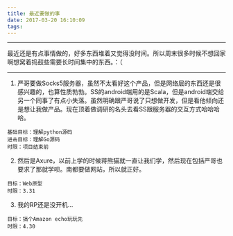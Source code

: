 ```yaml
---
title: 最近要做的事
date: 2017-03-20 16:10:09
tags:
---
```

-----------------------
最近还是有点事情做的，好多东西堆着又觉得没时间。所以周末很多时候不想回家啊想窝着捣鼓些需要长时间集中的东西。：（

-----------------------

1. 严哥要做Socks5服务器，虽然不太看好这个产品，但是网络层的东西还是很感兴趣的，也算性质勃勃。SS的android端用的是Scala，但是android端交给另一个同事了有点小失落。虽然明确跟严哥说了只想做开发，但是看他倾向还是想让我做产品。现在顶着做调研的名头去看SS跟服务器的交互方式哈哈哈哈。
```
基础目标：理解python源码
进击目标：理解Go源码
时限：项目结束前
```

2. 然后是Axure，以前上学的时候蒋熊猫就一直让我们学，然后现在包括严哥也要求了那就学呗。南都要做网站，所以就正好。
``` 
目标：Web原型
时限：3.31 
```

3.  我的RP还是没开机...
```
目标：搞个Amazon echo玩玩先
时限：4.30
```
